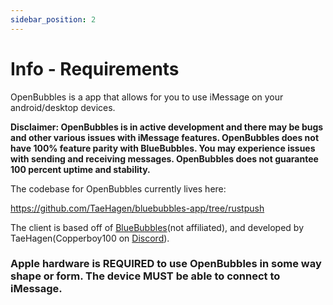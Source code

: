 ```yaml
---
sidebar_position: 2
---
```

# Info - Requirements

OpenBubbles is a app that allows for you to use iMessage on your 
android/desktop devices. 

**Disclaimer: OpenBubbles is in active development and there may be bugs and other various issues with iMessage features. OpenBubbles does not have 100% feature parity with BlueBubbles. You may experience issues with sending and receiving messages. OpenBubbles does not guarantee 100 percent uptime and stability.**

The codebase for OpenBubbles currently lives here:

https://github.com/TaeHagen/bluebubbles-app/tree/rustpush

The client is based off of [BlueBubbles](https://bluebubbles.app/)(not affiliated), and developed by TaeHagen(Copperboy100 on [Discord](https://discord.gg/98fWS4AQqN)).

### Apple hardware is REQUIRED to use OpenBubbles in some way shape or form. The device MUST be able to connect to iMessage.


